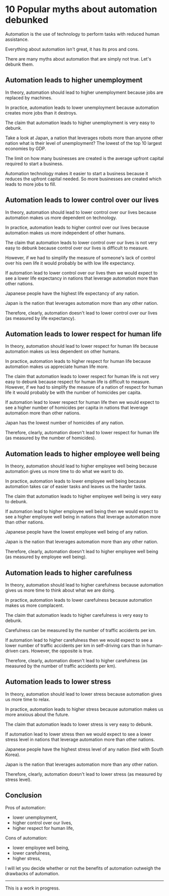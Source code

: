 # 10 Popular myths about automation debunked

Automation is the use of technology to perform tasks with reduced human assistance.

Everything about automation isn't great, it has its pros and cons.

There are many myths about automation that are simply not true. Let's debunk them.

## Automation leads to higher unemployment

In theory, automation should lead to higher unemployment because jobs are replaced by machines.

In practice, automation leads to lower unemployment because automation creates more jobs than it destroys.

The claim that automation leads to higher unemployment is very easy to debunk.

Take a look at Japan, a nation that leverages robots more than anyone other nation what is their level of unemployment? The lowest of the top 10 largest economies by GDP.

The limit on how many businesses are created is the average upfront capital required to start a business.

Automation technology makes it easier to start a business because it reduces the upfront capital needed. So more businesses are created which leads to more jobs to fill.

## Automation leads to lower control over our lives

In theory, automation should lead to lower control over our lives because automation makes us more dependent on technology.

In practice, automation leads to higher control over our lives because automation makes us more independent of other humans.

The claim that automation leads to lower control over our lives is not very easy to debunk because control over our lives is difficult to measure.

However, if we had to simplify the measure of someone's lack of control over his own life it would probably be with low life expectancy.

If automation lead to lower control over our lives then we would expect to see a lower life expectancy in nations that leverage automation more than other nations.

Japanese people have the highest life expectancy of any nation.

Japan is the nation that leverages automation more than any other nation.

Therefore, clearly, automation doesn't lead to lower control over our lives (as measured by life expectancy).

## Automation leads to lower respect for human life

In theory, automation should lead to lower respect for human life because automation makes us less dependent on other humans.

In practice, automation leads to higher respect for human life because automation makes us appreciate human life more.

The claim that automation leads to lower respect for human life is not very easy to debunk because respect for human life is difficult to measure. However, if we had to simplify the measure of a nation of respect for human life it would probably be with the number of homicides per capita.

If automation lead to lower respect for human life then we would expect to see a higher number of homicides per capita in nations that leverage automation more than other nations.

Japan has the lowest number of homicides of any nation.

Therefore, clearly, automation doesn't lead to lower respect for human life (as measured by the number of homicides).

## Automation leads to higher employee well being

In theory, automation should lead to higher employee well being because automation gives us more time to do what we want to do.

In practice, automation leads to lower employee well being because automation takes car of easier tasks and leaves us the harder tasks.

The claim that automation leads to higher employee well being is very easy to debunk.

If automation lead to higher employee well being then we would expect to see a higher employee well being in nations that leverage automation more than other nations.

Japanese people have the lowest employee well being of any nation.

Japan is the nation that leverages automation more than any other nation.

Therefore, clearly, automation doesn't lead to higher employee well being (as measured by employee well being).

## Automation leads to higher carefulness

In theory, automation should lead to higher carefulness because automation gives us more time to think about what we are doing.

In practice, automation leads to lower carefulness because automation makes us more complacent.

The claim that automation leads to higher carefulness is very easy to debunk.

Carefulness can be measured by the number of traffic accidents per km.

If automation lead to higher carefulness then we would expect to see a lower number of traffic accidents per km in self-driving cars than in human-driven cars. However, the opposite is true.

Therefore, clearly, automation doesn't lead to higher carefulness (as measured by the number of traffic accidents per km).

## Automation leads to lower stress

In theory, automation should lead to lower stress because automation gives us more time to relax.

In practice, automation leads to higher stress because automation makes us more anxious about the future.

The claim that automation leads to lower stress is very easy to debunk.

If automation lead to lower stress then we would expect to see a lower stress level in nations that leverage automation more than other nations.

Japanese people have the highest stress level of any nation (tied with South Korea).

Japan is the nation that leverages automation more than any other nation.

Therefore, clearly, automation doesn't lead to lower stress (as measured by stress level).

## Conclusion

Pros of automation:

- lower unemployment,
- higher control over our lives,
- higher respect for human life,

Cons of automation:

- lower employee well being,
- lower carefulness,
- higher stress,

I will let you decide whether or not the benefits of automation outweigh the drawbacks of automation.

<hr>

This is a work in progress.

